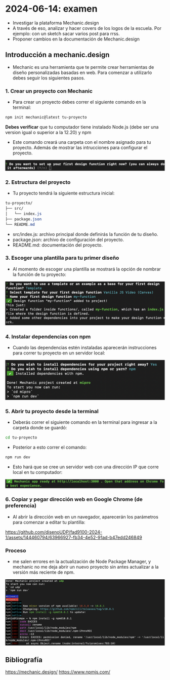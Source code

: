 # 2024-06-14: examen

- Investigar la plataforma Mechanic.design
- A través de eso, analizar y hacer covers de los logos de la escuela. Por ejemplo: con un sketch sacar varios post para rrss.
- Proponer cambios en la documentación de Mechanic.design

## Introducción a mechanic.design

- Mechanic es una herramienta que te permite crear herramientas de diseño personalizadas basadas en web. Para comenzar a utilizarlo debes seguir los siguientes pasos.

### 1. Crear un proyecto con Mechanic

- Para crear un proyecto debes correr el siguiente comando en la terminal:

```sh
npm init mechanic@latest tu-proyecto
```

**Debes verificar** que tu computador tiene instalado Node.js (debe ser una version igual o superior a la 12.20) y npm

- Este comando creará una carpeta con el nombre asignado para tu proyecto. Además de mostrar las intrucciones para configurar el proyecto.

![terminal](./assets/terminal.png)

### 2. Estructura del proyecto

- Tu proyecto tendrá la siguiente estructura inicial:

```css
tu-proyecto/
├── src/
│   └── index.js
├── package.json
└── README.md
```

- src/index.js: archivo principal donde definirás la función de tu diseño.
- package.json: archivo de configuración del proyecto.
- README.md: documentación del proyecto.

### 3. Escoger una plantilla para tu primer diseño

- Al momento de escoger una plantilla se mostrará la opción de nombrar la función de tu proyecto:

![plantilla](./assets/template.png)

### 4. Instalar dependencias con npm

- Cuando las dependencias estén instaladas aparecerán instrucciones para correr tu proyecto en un servidor local:

![dependencias](./assets/dependencias.png)

### 5. Abrir tu proyecto desde la terminal

- Deberás correr el siguiente comando en la terminal para ingresar a la carpeta donde se guardó:

```sh
cd tu-proyecto
```

- Posterior a esto correr el comando:

```sh
npm run dev
```

- Esto hará que se cree un servidor web con una dirección IP que corre local en tu computador:

![dirección IP](./assets/IP.png)

### 6. Copiar y pegar dirección web en Google Chrome (de preferencia)

- Al abrir la dirección web en un navegador, aparecerán los parámetros para comenzar a editar tu plantilla:

<https://github.com/disenoUDP/fad9100-2024-1/assets/144460794/63966927-fb34-4e52-91ad-b47edd246849>

### Proceso

- me salen errores en la actualización de Node Package Manager, y mechanic no me deja abrir un nuevo proyecto sin antes actualizar a la versión más reciente de npm.

![actualización npm](./assets/proceso.png)

## Bibliografía

<https://mechanic.design/>
<https://www.npmjs.com/>
